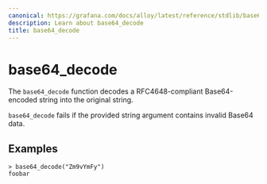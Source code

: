 ```yaml
---
canonical: https://grafana.com/docs/alloy/latest/reference/stdlib/base64_decode/
description: Learn about base64_decode
title: base64_decode
---
```


# base64_decode

The `base64_decode` function decodes a RFC4648-compliant Base64-encoded string 
into the original string. 

`base64_decode` fails if the provided string argument contains invalid Base64 data. 

## Examples

```
> base64_decode("Zm9vYmFy")
foobar
```
